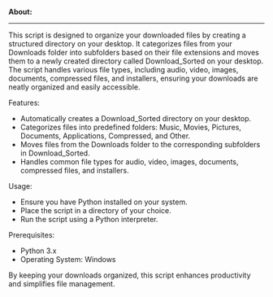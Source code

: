 <b>About:</b> </br> <hr>
This script is designed to organize your downloaded files by creating a structured directory on your desktop. It categorizes files from your Downloads folder into subfolders based on their file extensions and moves them to a newly created directory called Download_Sorted on your desktop. The script handles various file types, including audio, video, images, documents, compressed files, and installers, ensuring your downloads are neatly organized and easily accessible.

Features: </br>
- Automatically creates a Download_Sorted directory on your desktop.
- Categorizes files into predefined folders: Music, Movies, Pictures, Documents, Applications, Compressed, and Other.
- Moves files from the Downloads folder to the corresponding subfolders in Download_Sorted.
- Handles common file types for audio, video, images, documents, compressed files, and installers.

Usage:</br>
- Ensure you have Python installed on your system.
- Place the script in a directory of your choice.
- Run the script using a Python interpreter.

Prerequisites:</br>
- Python 3.x
- Operating System: Windows </br>

By keeping your downloads organized, this script enhances productivity and simplifies file management.
